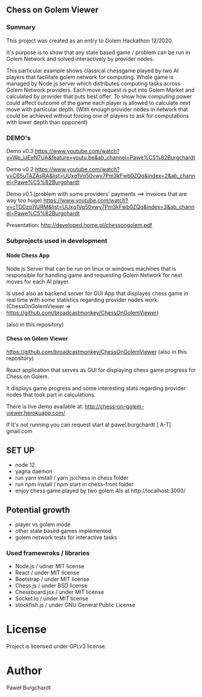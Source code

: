 ## Chess on Golem Viewer

### Summary

This project was created as an entry to Golem Hackathon 12/2020.

It's purpose is to show that any state based game / problem can be run in Golem Network and solved interactively by provider nodes.

This particular example shows classical chessgame played by two AI players that facilitate golem network for computing.
Whole game is managed by Node.js server which distributes computing tasks across Golem Network providers.
Each move request is put into Golem Market and calculated by provider that puts best offer.
To show how computing power could affect outcome of the game each player is allowed to calculate next move with particular depth. (With enough provider nodes in network that could be achieved without forcing one of players to ask for computations with lower depth than opponent)

### DEMO's

Demo v0.3
https://www.youtube.com/watch?v=Wp_lJEeN7UA&feature=youtu.be&ab_channel=Pawe%C5%82Burgchardt

Demo v0.2
https://www.youtube.com/watch?v=C65uTAZAsRA&list=UUxg1Vq50vwy7Pm3kFwb0ZQg&index=2&ab_channel=Pawe%C5%82Burgchardt

Demo v0.1 (problem with some providers' payments ==> invoices that are way too huge)
https://www.youtube.com/watch?v=cTD0zq7jURM&list=UUxg1Vq50vwy7Pm3kFwb0ZQg&index=3&ab_channel=Pawe%C5%82Burgchardt

Presentation:
http://developed.home.pl/chessongolem.pdf

### Subprojects used in development

#### Node Chess App

Node.js Server that can be run on linux or windows machines that is responsible for handling game and requesting Golem Network for next moves for each AI player.

Is used also as backend server for GUI App that displayes chess game in real time with some statistics regarding provider nodes work.
(ChessOnGolemViewer => https://github.com/broadcastmonkey/ChessOnGolemViewer)

(also in this repository)

#### Chess on Golem Viewer

https://github.com/broadcastmonkey/ChessOnGolemViewer
(also in this repository)

React application that serves as GUI for displaying chess game progress for Chess on Golem.

It displays game progress and some interesting stats regarding provider nodes that took part in calculations.

There is live demo available at:
http://chess-on-golem-viewer.herokuapp.com/

If It's not running you can request start at pawel.burgchardt [ A-T] gmail.com

## SET UP

- node 12
- yagna daemon
- run yarn install / yarn js:chess in chess folder
- run npm install / npm start in chess-front folder
- enjoy chess game played by two golem AIs at http://localhost:3000/

## Potential growth

- player vs golem mode
- other state based games implemented
- golem network tests for interactive tasks

### Used framewroks / libraries

- Node.js / udner MIT license
- React / under MIT license
- Bootstrap / under MIT license
- Chess.js / under BSD license
- Chessboard.jsx / under MIT license
- Socket.io / under MIT license
- stockfish.js / under GNU General Public License

# License

Project is licensed under GPLv3 license.

# Author

Paweł Burgchardt
